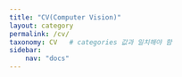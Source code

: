 ```yaml
---
title: "CV(Computer Vision)"
layout: category
permalink: /cv/
taxonomy: CV   # categories 값과 일치해야 함
sidebar:
    nav: "docs"
---
```

 